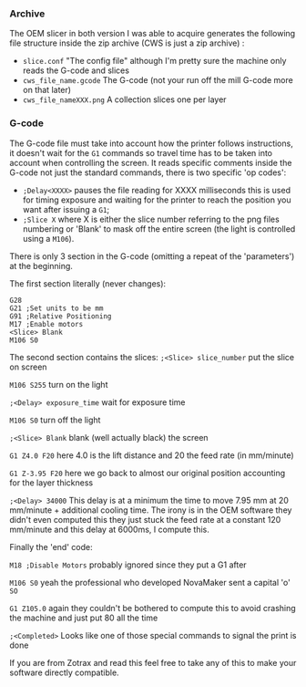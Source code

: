 
### Archive
The OEM slicer in both version I was able to acquire generates the following file structure inside the zip archive (CWS is just a zip archive) :
- `slice.conf` "The config file" although I'm pretty sure the machine only reads the G-code and slices 
- `cws_file_name.gcode` The G-code (not your run off the mill G-code more on that later)
- `cws_file_nameXXX.png` A collection slices one per layer

### G-code
The G-code file must take into account how the printer follows instructions, it doesn't wait for the `G1` commands so travel time has to be taken into account when controlling the screen.
It reads specific comments inside the G-code not just the standard commands, there is two
specific 'op codes': 
- `;Delay<XXXX>` pauses the file reading for XXXX milliseconds this is used for timing exposure and waiting for the printer to reach the position you want after issuing a `G1`;
- `;Slice X` where X is either the slice number referring to the png files numbering or 'Blank' to mask off the entire screen (the light is controlled using a `M106`).

There is only 3 section in the G-code (omitting a repeat of the 'parameters') at the beginning.

The first section literally (never changes):
```
G28
G21 ;Set units to be mm
G91 ;Relative Positioning
M17 ;Enable motors
<Slice> Blank
M106 S0
```

The second section contains the slices:
`;<Slice> slice_number` put the slice on screen

`M106 S255` turn on the light

`;<Delay> exposure_time` wait for exposure time

`M106 S0` turn off the light

`;<Slice> Blank` blank (well actually black) the screen

`G1 Z4.0 F20` here 4.0 is the lift distance and 20 the feed rate (in mm/minute)

`G1 Z-3.95 F20` here we go back to almost our original position accounting for the layer thickness

`;<Delay> 34000` This delay is at a minimum the time to move 7.95 mm at 20 mm/minute + additional cooling time. The irony is in the OEM software they didn't even computed this they just stuck the feed rate at a constant 120 mm/minute and this delay at 6000ms, I compute this.

Finally the 'end' code:

`M18 ;Disable Motors` probably ignored since they put a G1 after

`M106 S0` yeah the professional who developed NovaMaker sent a capital 'o' `SO`

`G1 Z105.0` again they couldn't be bothered to compute this to avoid crashing the machine and just put 80 all the time

`;<Completed>` Looks like one of those special commands to signal the print is done
 
If you are from Zotrax and read this feel free to take any of this to make your software directly compatible.
